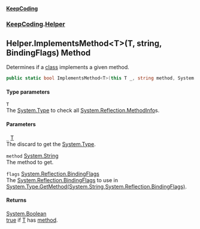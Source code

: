 #### [KeepCoding](index.md 'index')
### [KeepCoding](KeepCoding.md 'KeepCoding').[Helper](KeepCoding_Helper.md 'KeepCoding.Helper')
## Helper.ImplementsMethod&lt;T&gt;(T, string, BindingFlags) Method
Determines if a [class](https://docs.microsoft.com/en-us/dotnet/csharp/language-reference/keywords/class 'https://docs.microsoft.com/en-us/dotnet/csharp/language-reference/keywords/class') implements a given method.  
```csharp
public static bool ImplementsMethod<T>(this T _, string method, System.Reflection.BindingFlags flags=System.Reflection.BindingFlags.DeclaredOnly|System.Reflection.BindingFlags.Instance|System.Reflection.BindingFlags.Static|System.Reflection.BindingFlags.Public|System.Reflection.BindingFlags.NonPublic);
```
#### Type parameters
<a name='KeepCoding_Helper_ImplementsMethod_T_(T_string_System_Reflection_BindingFlags)_T'></a>
`T`  
The [System.Type](https://docs.microsoft.com/en-us/dotnet/api/System.Type 'System.Type') to check all [System.Reflection.MethodInfo](https://docs.microsoft.com/en-us/dotnet/api/System.Reflection.MethodInfo 'System.Reflection.MethodInfo')s.
  
#### Parameters
<a name='KeepCoding_Helper_ImplementsMethod_T_(T_string_System_Reflection_BindingFlags)__'></a>
`_` [T](KeepCoding_Helper_ImplementsMethod_T_(T_string_System_Reflection_BindingFlags).md#KeepCoding_Helper_ImplementsMethod_T_(T_string_System_Reflection_BindingFlags)_T 'KeepCoding.Helper.ImplementsMethod&lt;T&gt;(T, string, System.Reflection.BindingFlags).T')  
The discard to get the [System.Type](https://docs.microsoft.com/en-us/dotnet/api/System.Type 'System.Type').
  
<a name='KeepCoding_Helper_ImplementsMethod_T_(T_string_System_Reflection_BindingFlags)_method'></a>
`method` [System.String](https://docs.microsoft.com/en-us/dotnet/api/System.String 'System.String')  
The method to get.
  
<a name='KeepCoding_Helper_ImplementsMethod_T_(T_string_System_Reflection_BindingFlags)_flags'></a>
`flags` [System.Reflection.BindingFlags](https://docs.microsoft.com/en-us/dotnet/api/System.Reflection.BindingFlags 'System.Reflection.BindingFlags')  
The [System.Reflection.BindingFlags](https://docs.microsoft.com/en-us/dotnet/api/System.Reflection.BindingFlags 'System.Reflection.BindingFlags') to use in [System.Type.GetMethod(System.String,System.Reflection.BindingFlags)](https://docs.microsoft.com/en-us/dotnet/api/System.Type.GetMethod#System_Type_GetMethod_System_String,System_Reflection_BindingFlags_ 'System.Type.GetMethod(System.String,System.Reflection.BindingFlags)').
  
#### Returns
[System.Boolean](https://docs.microsoft.com/en-us/dotnet/api/System.Boolean 'System.Boolean')  
[true](https://docs.microsoft.com/en-us/dotnet/csharp/language-reference/builtin-types/bool 'https://docs.microsoft.com/en-us/dotnet/csharp/language-reference/builtin-types/bool') if [T](KeepCoding_Helper_ImplementsMethod_T_(T_string_System_Reflection_BindingFlags).md#KeepCoding_Helper_ImplementsMethod_T_(T_string_System_Reflection_BindingFlags)_T 'KeepCoding.Helper.ImplementsMethod&lt;T&gt;(T, string, System.Reflection.BindingFlags).T') has [method](KeepCoding_Helper_ImplementsMethod_T_(T_string_System_Reflection_BindingFlags).md#KeepCoding_Helper_ImplementsMethod_T_(T_string_System_Reflection_BindingFlags)_method 'KeepCoding.Helper.ImplementsMethod&lt;T&gt;(T, string, System.Reflection.BindingFlags).method').
